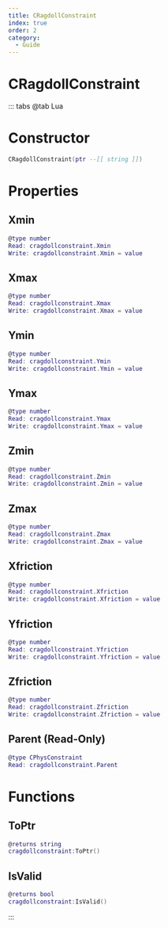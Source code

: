 ```yaml
---
title: CRagdollConstraint
index: true
order: 2
category:
  - Guide
---
```


# CRagdollConstraint

::: tabs
@tab Lua
# Constructor
```lua
CRagdollConstraint(ptr --[[ string ]])
```
# Properties
## Xmin 
```lua
@type number
Read: cragdollconstraint.Xmin
Write: cragdollconstraint.Xmin = value
```
## Xmax 
```lua
@type number
Read: cragdollconstraint.Xmax
Write: cragdollconstraint.Xmax = value
```
## Ymin 
```lua
@type number
Read: cragdollconstraint.Ymin
Write: cragdollconstraint.Ymin = value
```
## Ymax 
```lua
@type number
Read: cragdollconstraint.Ymax
Write: cragdollconstraint.Ymax = value
```
## Zmin 
```lua
@type number
Read: cragdollconstraint.Zmin
Write: cragdollconstraint.Zmin = value
```
## Zmax 
```lua
@type number
Read: cragdollconstraint.Zmax
Write: cragdollconstraint.Zmax = value
```
## Xfriction 
```lua
@type number
Read: cragdollconstraint.Xfriction
Write: cragdollconstraint.Xfriction = value
```
## Yfriction 
```lua
@type number
Read: cragdollconstraint.Yfriction
Write: cragdollconstraint.Yfriction = value
```
## Zfriction 
```lua
@type number
Read: cragdollconstraint.Zfriction
Write: cragdollconstraint.Zfriction = value
```
## Parent (Read-Only)
```lua
@type CPhysConstraint
Read: cragdollconstraint.Parent
```
# Functions
## ToPtr
```lua
@returns string
cragdollconstraint:ToPtr()
```
## IsValid
```lua
@returns bool
cragdollconstraint:IsValid()
```

:::